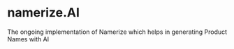# namerize.AI
The ongoing implementation of Namerize which helps in generating Product Names with AI
